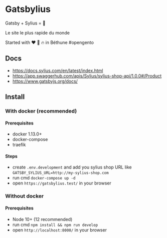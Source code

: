 # Gatsbylius

Gatsby + Sylius = :rocket:

Le site le plus rapide du monde

Started with :heart: :beers: :fire: in Béthune #opengento 

## Docs

- https://docs.sylius.com/en/latest/index.html
- https://app.swaggerhub.com/apis/Sylius/sylius-shop-api/1.0.0#/Product
- https://www.gatsbyjs.org/docs/

## Install

### With docker (recommended)

#### Prerequisites

- docker 1.13.0+
- docker-compose
- traefik

#### Steps

- create `.env.development` and add you sylius shop URL like `GATSBY_SYLIUS_URL=http://my-sylius-shop.com`
- run cmd `docker-compose up -d`
- open `https://gatsbylius.test/` in your browser

### Without docker

#### Prerequisites

- Node 10+ (12 recommended)
- run cmd `npm install && npm run develop`
- open `http://localhost:8000/` in your browser
